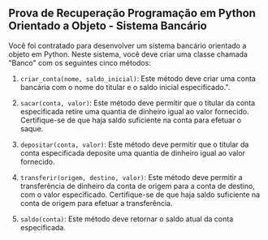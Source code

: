 ## Prova de Recuperação Programação em Python Orientado a Objeto - Sistema Bancário 

Você foi contratado para desenvolver um sistema bancário orientado a objeto em Python. Neste sistema, você deve criar uma classe chamada "Banco" com os seguintes cinco métodos:

1. `criar_conta(nome, saldo_inicial)`: Este método deve criar uma conta bancária com o nome do titular e o saldo inicial especificado.".

2. `sacar(conta, valor)`: Este método deve permitir que o titular da conta especificada retire uma quantia de dinheiro igual ao valor fornecido. Certifique-se de que haja saldo suficiente na conta para efetuar o saque.

3. `depositar(conta, valor)`: Este método deve permitir que o titular da conta especificada deposite uma quantia de dinheiro igual ao valor fornecido.

4. `transferir(origem, destino, valor)`: Este método deve permitir a transferência de dinheiro da conta de origem para a conta de destino, com o valor especificado. Certifique-se de que haja saldo suficiente na conta de origem para efetuar a transferência.

5. `saldo(conta)`: Este método deve retornar o saldo atual da conta especificada.

